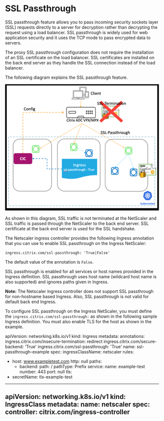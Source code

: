 # SSL Passthrough

SSL passthrough feature allows you to pass incoming security sockets layer (SSL) requests directly to a server for decryption rather than decrypting the request using a load balancer. SSL passthrough is widely used for web application security and it uses the TCP mode to pass encrypted data to servers.

The proxy SSL passthrough configuration does not require the installation of an SSL certificate on the load balancer. SSL certificates are installed on the back end server as they handle the SSL connection instead of the load balancer.

The following diagram explains the SSL passthrough feature.

![SSL Passthrough](../../docs/media/ssl-passthrough.png)

As shown in this diagram, SSL traffic is not terminated at the NetScaler and SSL traffic is passed through the NetScaler to the back end server. SSL certificate at the back end server is used for the SSL handshake.

The Netscaler ingress controller provides the following Ingress annotation that you can use to enable SSL passthrough on the Ingress NetScaler:

    ingress.citrix.com/ssl-passthrough: 'True|False'

The default value of the annotation is `False`.

SSL passthrough is enabled for all services or host names provided in the Ingress definition. SSL passthrough uses host name (wildcard host name is also supported) and ignores paths given in Ingress.

**Note:** The Netscaler ingress controller does not support SSL passthrough for non-hostname based Ingress. Also, SSL passthrough is not valid for default back end Ingress.

To configure SSL passthrough on the Ingress NetScaler, you must define the `ingress.citrix.com/ssl-passthrough:` as shown in the following sample Ingress definition. You must also enable TLS for the host as shown in the example.

apiVersion: networking.k8s.io/v1
kind: Ingress
metadata:
  annotations:
    ingress.citrix.com/insecure-termination: redirect
    ingress.citrix.com/secure-backend: 'True'
    ingress.citrix.com/ssl-passthrough: 'True'
  name: ssl-passthrough-example
spec:
  ingressClassName: netscaler
  rules:
  - host: www.exampletest.com
    http: null
    paths:
    - backend:
        path: /
        pathType: Prefix
        service:
          name: example-test
          number: 443
          port: null
  tls:
  - secretName: tls-example-test
---
apiVersion: networking.k8s.io/v1
kind: IngressClass
metadata:
  name: netscaler
spec:
  controller: citrix.com/ingress-controller
---
